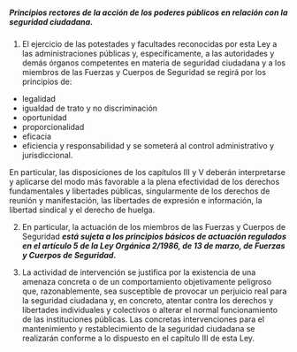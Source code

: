
##### Principios rectores de la acción de los poderes públicos en relación con la seguridad ciudadana.

1. El ejercicio de las potestades y facultades reconocidas por esta Ley a las administraciones públicas y, específicamente, a las autoridades y demás órganos competentes en materia de seguridad ciudadana y a los miembros de las Fuerzas y Cuerpos de Seguridad se regirá por los principios de:
 - legalidad
 - igualdad de trato y no discriminación
 - oportunidad
 - proporcionalidad
 - eficacia
 - eficiencia y responsabilidad
y se someterá al control administrativo y jurisdiccional.

En particular, las disposiciones de los capítulos III y V deberán interpretarse y aplicarse del modo más favorable a la plena efectividad de los derechos fundamentales y libertades públicas, singularmente de los derechos de reunión y manifestación, las libertades de expresión e información, la libertad sindical y el derecho de huelga.

2. En particular, la actuación de los miembros de las Fuerzas y Cuerpos de Seguridad ***está sujeta a los principios básicos de actuación regulados en el artículo 5 de la Ley Orgánica 2/1986, de 13 de marzo, de Fuerzas y Cuerpos de Seguridad.***

3. La actividad de intervención se justifica por la existencia de una amenaza concreta o de un comportamiento objetivamente peligroso que, razonablemente, sea susceptible de provocar un perjuicio real para la seguridad ciudadana y, en concreto, atentar contra los derechos y libertades individuales y colectivos o alterar el normal funcionamiento de las instituciones públicas. Las concretas intervenciones para el mantenimiento y restablecimiento de la seguridad ciudadana se realizarán conforme a lo dispuesto en el capítulo III de esta Ley.